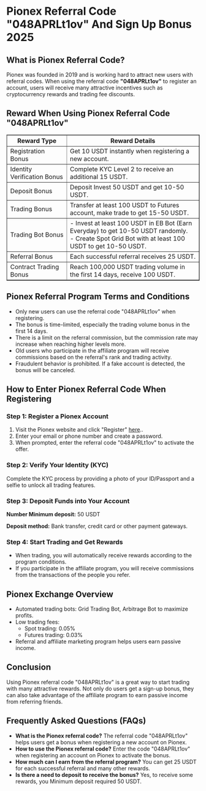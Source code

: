 <h1>Pionex Referral Code "048APRLt1ov" And Sign Up Bonus 2025</h1>

<h2>What is Pionex Referral Code?</h2>

<p>Pionex was founded in 2019 and is working hard to attract new users with referral codes. When using the referral code <strong>"048APRLt1ov"</strong> to register an account, users will receive many attractive incentives such as cryptocurrency rewards and trading fee discounts.</p>

<h2>Reward When Using Pionex Referral Code "048APRLt1ov"</h2>
<table border="1">
<tr>
<th>Reward Type</th>
<th>Reward Details</th>
</tr>
<tr>
<td>Registration Bonus</td>
<td>Get 10 USDT instantly when registering a new account.</td>
</tr>
<tr>
<td>Identity Verification Bonus</td>
<td>Complete KYC Level 2 to receive an additional 15 USDT.</td>
</tr>
<tr>
<td>Deposit Bonus</td>
<td>Deposit Invest 50 USDT and get 10-50 USDT.</td>
</tr>
<tr>
<td>Trading Bonus</td>
<td>Transfer at least 100 USDT to Futures account, make trade to get 15-50 USDT.</td>
</tr>
<tr>
<td>Trading Bot Bonus</td>
<td>
- Invest at least 100 USDT in EB Bot (Earn Everyday) to get 10-50 USDT randomly.<br>
- Create Spot Grid Bot with at least 100 USDT to get 10-50 USDT.
</td>
</tr>
<tr>
<td>Referral Bonus</td>
<td>Each successful referral receives 25 USDT.</td>
</tr>
<tr>
<td>Contract Trading Bonus</td>
<td>Reach 100,000 USDT trading volume in the first 14 days, receive 100 USDT.</td>
</tr>
</table>

<h2>Pionex Referral Program Terms and Conditions</h2>
<ul>
<li>Only new users can use the referral code "048APRLt1ov" when registering.</li>

<li>The bonus is time-limited, especially the trading volume bonus in the first 14 days.</li>

<li>There is a limit on the referral commission, but the commission rate may increase when reaching higher levels more.</li>

<li>Old users who participate in the affiliate program will receive commissions based on the referral's rank and trading activity.</li>

<li>Fraudulent behavior is prohibited. If a fake account is detected, the bonus will be canceled.</li>

</ul>

<h2>How to Enter Pionex Referral Code When Registering</h2>

<h3>Step 1: Register a Pionex Account</h3>

<ol>

<li>Visit the Pionex website and click "Register" <a href="https://www.pionex.com/signUp?r=048APRLt1ov">here</a>..</li>

<li>Enter your email or phone number and create a password.</li>

<li>When prompted, enter the referral code "048APRLt1ov" to activate the offer.</li>

</ol>

<h3>Step 2: Verify Your Identity (KYC)</h3>

<p>Complete the KYC process by providing a photo of your ID/Passport and a selfie to unlock all trading features.</p>

<h3>Step 3: Deposit Funds into Your Account</h3>

<p><strong>Number Minimum deposit:</strong> 50 USDT</p>

<p><strong>Deposit method:</strong> Bank transfer, credit card or other payment gateways.</p>

<h3>Step 4: Start Trading and Get Rewards</h3>

<ul>

<li>When trading, you will automatically receive rewards according to the program conditions.</li>

<li>If you participate in the affiliate program, you will receive commissions from the transactions of the people you refer.</li>

</ul>

<h2>Pionex Exchange Overview</h2>

<ul>

<li>Automated trading bots: Grid Trading Bot, Arbitrage Bot to maximize profits.</li>

<li>Low trading fees:
<ul>
<li>Spot trading: 0.05%</li>
<li>Futures trading: 0.03%</li>
</ul>
</li>
<li>Referral and affiliate marketing program helps users earn passive income.</li>
</ul>

<h2>Conclusion</h2>

<p>Using Pionex referral code "048APRLt1ov" is a great way to start trading with many attractive rewards. Not only do users get a sign-up bonus, they can also take advantage of the affiliate program to earn passive income from referring friends.</p>

<h2>Frequently Asked Questions (FAQs)</h2>

<ul>
<li><strong>What is the Pionex referral code?</strong> The referral code "048APRLt1ov" helps users get a bonus when registering a new account on Pionex.</li>

<li><strong>How to use the Pionex referral code?</strong> Enter the code "048APRLt1ov" when registering an account on Pionex to activate the bonus.</li>

<li><strong>How much can I earn from the referral program?</strong> You can get 25 USDT for each successful referral and many other rewards.</li>

<li><strong>Is there a need to deposit to receive the bonus?</strong> Yes, to receive some rewards, you Minimum deposit required 50 USDT.</li>
